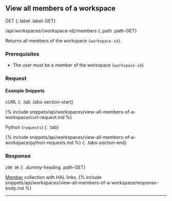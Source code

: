 ## View all members of a workspace

GET
{:.label .label-GET}

/api/workspaces/{workspace-id}/members
{:.path .path-GET}

Returns all members of the workspace `{workspace-id}`.

### Prerequisites

- The user must be a member of the workspace `{workspace-id}`

### Request
#### Example Snippets
cURL
{: .tab .tabs-section-start}

{% include snippets/api/workspaces/view-all-members-of-a-workspace/curl-request.md %}

Python (`requests`)
{: .tab}

{% include snippets/api/workspaces/view-all-members-of-a-workspace/python-requests.md %}
{: .tabs-section-end}

### Response
`200 OK`
{: .dummy-heading .path-GET}

[Member](#member) collection with HAL links.
{% include snippets/api/workspaces/view-all-members-of-a-workspace/response-body.md %}

---
